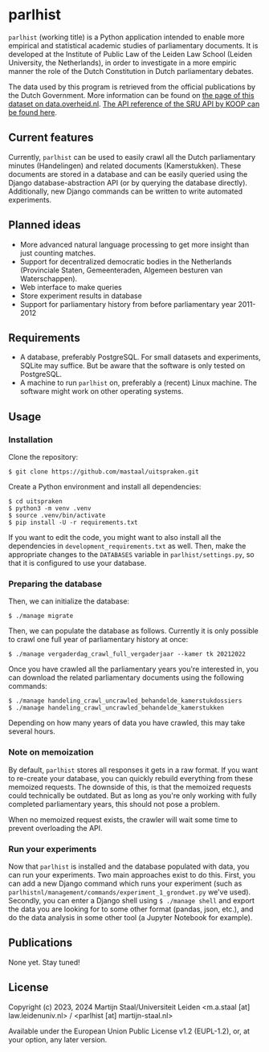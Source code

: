 # parlhist

`parlhist` (working title) is a Python application intended to enable more empirical and statistical
academic studies of parliamentary documents. It is developed at the Institute of Public Law of the
Leiden Law School (Leiden University, the Netherlands), in order to investigate in a more empiric manner
the role of the Dutch Constitution in Dutch parliamentary debates.

The data used by this program is retrieved from the official publications by the Dutch Government.
More information can be found on [the page of this dataset on data.overheid.nl](https://data.overheid.nl/dataset/officiele-bekendmakingen#panel-description). [The API reference of the SRU API by KOOP can be found here](https://data.overheid.nl/sites/default/files/dataset/d0cca537-44ea-48cf-9880-fa21e1a7058f/resources/Handleiding%2BSRU%2B2.0.pdf).

## Current features

Currently, `parlhist` can be used to easily crawl all the Dutch parliamentary minutes (Handelingen) and
related documents (Kamerstukken). These documents are stored in a database and can be easily queried
using the Django database-abstraction API (or by querying the database directly). Additionally, new
Django commands can be written to write automated experiments.

## Planned ideas

* More advanced natural language processing to get more insight than just counting matches.
* Support for decentralized democratic bodies in the Netherlands (Provinciale Staten, Gemeenteraden, Algemeen besturen van Waterschappen).
* Web interface to make queries
* Store experiment results in database
* Support for parliamentary history from before parliamentary year 2011-2012

## Requirements

* A database, preferably PostgreSQL. For small datasets and experiments, SQLite may suffice. But be aware that the software is only tested on PostgreSQL.
* A machine to run `parlhist` on, preferably a (recent) Linux machine. The software might work on other operating systems.

## Usage

### Installation
Clone the repository:
```
$ git clone https://github.com/mastaal/uitspraken.git
```

Create a Python environment and install all dependencies:
```
$ cd uitspraken
$ python3 -m venv .venv
$ source .venv/bin/activate
$ pip install -U -r requirements.txt
```
If you want to edit the code, you might want to also install all the dependencies in `development_requirements.txt` as well.
Then, make the appropriate changes to the `DATABASES` variable in `parlhist/settings.py`, so that it is configured to use your database.

### Preparing the database
Then, we can initialize the database:
```
$ ./manage migrate
```

Then, we can populate the database as follows. Currently it is only possible to crawl one full year of parliamentary history at once:
```
$ ./manage vergaderdag_crawl_full_vergaderjaar --kamer tk 20212022
```

Once you have crawled all the parliamentary years you're interested in, you can download the related parliamentary documents using the following commands:
```
$ ./manage handeling_crawl_uncrawled_behandelde_kamerstukdossiers
$ ./manage handeling_crawl_uncrawled_behandelde_kamerstukken
```
Depending on how many years of data you have crawled, this may take several hours.

### Note on memoization
By default, `parlhist` stores all responses it gets in a raw format. If you want to re-create your database,
you can quickly rebuild everything from these memoized requests. The downside of this, is that the memoized
requests could technically be outdated. But as long as you're only working with fully completed parliamentary
years, this should not pose a problem.

When no memoized request exists, the crawler will wait some time to prevent overloading the API.

### Run your experiments

Now that `parlhist` is installed and the database populated with data, you can run your experiments.
Two main approaches exist to do this. First, you can add a new Django command which runs your experiment
(such as `parlhistnl/management/commands/experiment_1_grondwet.py` we've used). Secondly, you can enter a
Django shell using `$ ./manage shell` and export the data you are looking for to some other format (pandas,
json, etc.), and do the data analysis in some other tool (a Jupyter Notebook for example).

## Publications

None yet. Stay tuned!

## License

Copyright (c) 2023, 2024 Martijn Staal/Universiteit Leiden <m.a.staal [at] law.leidenuniv.nl> / <parlhist [at] martijn-staal.nl>

Available under the European Union Public License v1.2 (EUPL-1.2), or, at your option, any later version.
